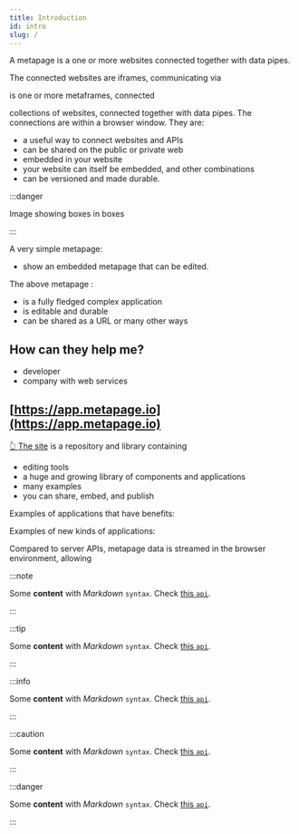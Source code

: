 ```yaml
---
title: Introduction
id: intro
slug: /
---
```


A metapage is a one or more websites connected together with data pipes.

The connected websites are iframes, communicating via 


is one or more metaframes, connected 

 collections of websites, connected together with data pipes. The connections are within a browser window. They are:

- a useful way to connect websites and APIs
- can be shared on the public or private web
- embedded in your website
- your website can itself be embedded, and other combinations
- can be versioned and made durable.

:::danger

Image showing boxes in boxes

:::

A very simple metapage:

 - show an embedded metapage that can be edited.

The above metapage :

 - is a fully fledged complex application
 - is editable and durable
 - can be shared as a URL or many other ways

## How can they help me?

 - developer
 - company with web services



## [https://app.metapage.io](https://app.metapage.io)

[👆 The site](https://app.metapage.io) is a repository and library containing

- editing tools
- a huge and growing library of components and applications
- many examples
- you can share, embed, and publish




Examples of applications that have benefits:


Examples of new kinds of applications:


Compared to server APIs, metapage data is streamed in the browser environment, allowing



:::note

Some **content** with _Markdown_ `syntax`. Check [this `api`](#).

:::

:::tip

Some **content** with _Markdown_ `syntax`. Check [this `api`](#).

:::

:::info

Some **content** with _Markdown_ `syntax`. Check [this `api`](#).

:::

:::caution

Some **content** with _Markdown_ `syntax`. Check [this `api`](#).

:::

:::danger

Some **content** with _Markdown_ `syntax`. Check [this `api`](#).

:::

